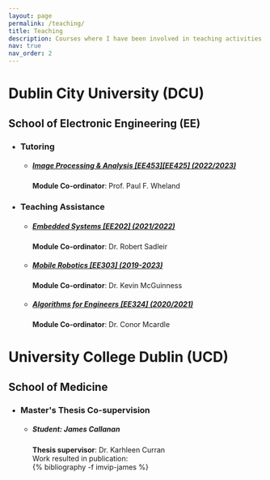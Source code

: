 ```yaml
---
layout: page
permalink: /teaching/
title: Teaching
description: Courses where I have been involved in teaching activities.
nav: true
nav_order: 2
---
```

<H1> Dublin City University (DCU)</H1>
<H2> School of Electronic Engineering (EE)</H2>
<ul>
<li><H3> Tutoring </H3></li>
<ul>
<li><H5><a href='https://www101.dcu.ie/registry/module_contents_archive_years_plus.php?subcode=EE453&function=2&module_archive_year=2023'>Image Processing & Analysis [EE453][EE425] (2022/2023)</a></H5></li>
<strong>Module Co-ordinator</strong>: Prof. Paul F. Wheland

</ul>
<li><H3>Teaching Assistance</H3></li>
<ul>
    <li><H5><a href='https://www101.dcu.ie/registry/module_contents_no_mod.php?function=2&subcode=EE202'>Embedded Systems [EE202] (2021/2022)</a></H5></li>
    <strong>Module Co-ordinator</strong>: Dr. Robert Sadleir
    <li><H5><a href='https://www101.dcu.ie/registry/module_contents_archive_years.php?function=2&subcode=EE303'>Mobile Robotics [EE303] (2019-2023)</a></H5></li>
    <strong>Module Co-ordinator</strong>: Dr. Kevin McGuinness
    <li><H5><a href='https://www101.dcu.ie/registry/module_contents_no_mod.php?function=2&subcode=EE324'>Algorithms for Engineers [EE324] (2020/2021)</a></H5></li>
    <strong>Module Co-ordinator</strong>: Dr. Conor Mcardle
</ul>
</ul>

<H1> University College Dublin (UCD)</H1>
<H2> School of Medicine</H2>
<ul>
<li><H3> Master's Thesis Co-supervision </H3></li>
<ul>
<li><H5><strong>Student</strong>: James Callanan </H5></li>
<strong>Thesis supervisor</strong>: Dr. Karhleen Curran <br>
Work resulted in publication:
<div class="publications">
{% bibliography -f imvip-james  %}





